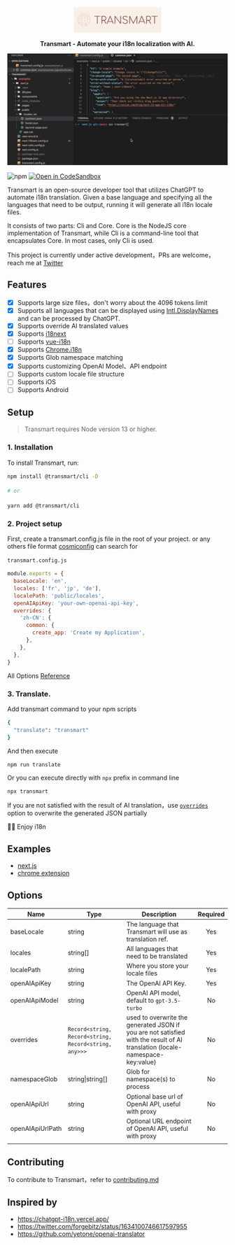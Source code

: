 <p align="center">
  <img src="./assets/logo.png" />
</p>

<p align="center">
<b>Transmart - Automate your i18n localization with AI.</b>
</p>

</center>

![alt](./assets/record.gif)

![npm](https://img.shields.io/npm/v/@transmart/cli?style=flat-square)
[![Open in CodeSandbox](https://img.shields.io/badge/Open%20in-CodeSandbox-blue?logo=codesandbox)](https://codesandbox.io/p/sandbox/v12-12v2h6?file=%2FREADME.md)


Transmart is an open-source developer tool that utilizes ChatGPT to automate i18n translation. Given a base language and specifying all the languages that need to be output, running it will generate all i18n locale files.

It consists of two parts: Cli and Core. Core is the NodeJS core implementation of Transmart, while Cli is a command-line tool that encapsulates Core. In most cases, only Cli is used.

This project is currently under active development，PRs are welcome，reach me at [Twitter](https://twitter.com/quillzhou)

## Features

- [x] Supports large size files，don't worry about the 4096 tokens limit
- [x] Supports all languages that can be displayed using [Intl.DisplayNames](https://developer.mozilla.org/en-US/docs/Web/JavaScript/Reference/Global_Objects/Intl/DisplayNames/DisplayNames) and can be processed by ChatGPT.
- [x] Supports override AI translated values
- [x] Supports [i18next](https://www.i18next.com/)
- [ ] Supports [vue-i18n](https://kazupon.github.io/vue-i18n/)
- [x] Supports [Chrome.i18n](https://developer.chrome.com/docs/webstore/i18n/#choosing-locales-to-support)
- [x] Supports Glob namespace matching
- [x] Supports customizing OpenAI Model、API endpoint
- [ ] Supports custom locale file structure
- [ ] Supports iOS
- [ ] Supports Android

## Setup

> Transmart requires Node version 13 or higher.

### 1. Installation

To install Transmart, run:

```sh
npm install @transmart/cli -D

# or

yarn add @transmart/cli
```

### 2. Project setup

First, create a transmart.config.js file in the root of your project. or any others file format [cosmiconfig](https://www.npmjs.com/package/cosmiconfig?activeTab=readme) can search for

`transmart.config.js`

```js
module.exports = {
  baseLocale: 'en',
  locales: ['fr', 'jp', 'de'],
  localePath: 'public/locales',
  openAIApiKey: 'your-own-openai-api-key',
  overrides: {
    'zh-CN': {
      common: {
        create_app: 'Create my Application',
      },
    },
  },
}
```

All Options [Reference](#options)

### 3. Translate.

Add transmart command to your npm scripts

```sh
{
  "translate": "transmart"
}
```

And then execute

```sh
npm run translate
```

Or you can execute directly with `npx` prefix in command line

```
npx transmart
```

If you are not satisfied with the result of AI translation，use [`overrides`](#options) option to overwrite the generated JSON partially

🎉🎉 Enjoy i18n



## Examples

- [next.js](./examples/next)
- [chrome extension](./examples/chrome-extension/)

## Options

| Name             | Type                                  | Description                                                                                     | Required |
| ---------------- | ------------------------------------- | ----------------------------------------------------------------------------------------------- | :------: |
| baseLocale       | string                                | The language that Transmart will use as translation ref.                                        |   Yes    |
| locales          | string[]                              | All languages that need to be translated                                                        |   Yes    |
| localePath       | string                                | Where you store your locale files                                                               |   Yes    |
| openAIApiKey     | string                                | The OpenAI API Key.                                                                             |   Yes    |
| openAIApiModel   | string                                | OpenAI API model, default to `gpt-3.5-turbo`                                                    |    No    |
| overrides        | `Record<string, Record<string, Record<string, any>>>` | used to overwrite the generated JSON if you are not satisfied with the result of AI translation (locale-namespace-key:value) |    No    |
| namespaceGlob    | string\|string[]                      | Glob for namespace(s) to process                                                                |    No    |
| openAIApiUrl     | string                                | Optional base url of OpenAI API, useful with proxy                                              |    No    |
| openAIApiUrlPath | string                                | Optional URL endpoint of OpenAI API, useful with proxy                                          |    No    |
|  |

## Contributing

To contribute to Transmart，refer to [contributing.md](./CONTRIBUTING.md)

## Inspired by

- https://chatgpt-i18n.vercel.app/
- https://twitter.com/forgebitz/status/1634100746617597955
- https://github.com/yetone/openai-translator
